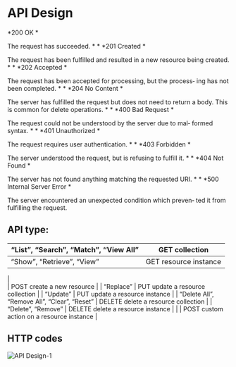 # API Design

*200 OK *

The request has succeeded. 
*
*
*201 Created *

The request has been fulfilled and resulted in a new resource being created. 
*
*
*202 Accepted *

The request has been accepted for processing, but the process‐ ing has not been completed. 
*
*
*204 No Content *

The server has fulfilled the request but does not need to return a body. This is common for delete operations. 
*
*
*400 Bad Request *

The request could not be understood by the server due to mal‐ formed syntax. 
*
*
*401 Unauthorized *

The request requires user authentication. 
*
*
*403 Forbidden *

The server understood the request, but is refusing to fulfill it. 
*
*
*404 Not Found *

The server has not found anything matching the requested URI. 
*
*
*500 Internal Server Error *

The server encountered an unexpected condition which preven‐ ted it from fulfilling the request. 

## API type:

|  “List”, “Search”, “Match”, “View All”  | GET collection |
|-----|-----|
|  “Show”, “Retrieve”, “View”  | GET resource instance |
|  
 | POST create a new resource |
|  “Replace”  | PUT update a resource collection |
|  “Update” | PUT update a resource instance |
|  “Delete All”, “Remove All”, “Clear”, “Reset” | DELETE delete a resource collection  |
|  “Delete”, “Remove” | DELETE delete a resource instance |
|  <other verbs>  | POST custom action on a resource instance  |

## HTTP codes

![API Design-1](images/API%20Design-1.tiff)

